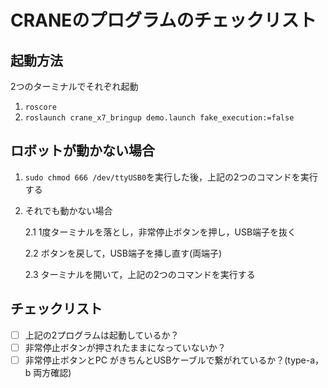 # CRANEのプログラムのチェックリスト

## 起動方法
2つのターミナルでそれぞれ起動
1. `roscore`
2. `roslaunch crane_x7_bringup demo.launch fake_execution:=false`

## ロボットが動かない場合
1. `sudo chmod 666 /dev/ttyUSB0`を実行した後，上記の2つのコマンドを実行する

2.  それでも動かない場合

    2.1 1度ターミナルを落とし，非常停止ボタンを押し，USB端子を抜く

    2.2 ボタンを戻して，USB端子を挿し直す(両端子)
 
    2.3 ターミナルを開いて，上記の2つのコマンドを実行する

## チェックリスト
- [ ] 上記の2プログラムは起動しているか？
- [ ] 非常停止ボタンが押されたままになっていないか？
- [ ] 非常停止ボタンとPC がきちんとUSBケーブルで繋がれているか？(type-a，b 両方確認)
